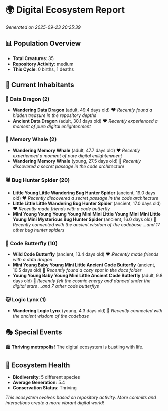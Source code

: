 # 🌍 Digital Ecosystem Report
*Generated on 2025-09-23 20:25:39*

## 📊 Population Overview
- **Total Creatures**: 35
- **Repository Activity**: medium
- **This Cycle**: 0 births, 1 deaths

## 👥 Current Inhabitants

### 🐉 Data Dragon (2)
- **Wandering Data Dragon** (adult, 49.4 days old) ❤️
  *Recently found a hidden treasure in the repository depths*
- **Ancient Data Dragon** (adult, 30.1 days old) ❤️
  *Recently experienced a moment of pure digital enlightenment*

### 🐋 Memory Whale (2)
- **Wandering Memory Whale** (adult, 47.7 days old) ❤️
  *Recently experienced a moment of pure digital enlightenment*
- **Wandering Memory Whale** (young, 27.5 days old) 💚
  *Recently discovered a secret passage in the code architecture*

### 🕷️ Bug Hunter Spider (20)
- **Little Young Little Wandering Bug Hunter Spider** (ancient, 19.0 days old) ❤️
  *Recently discovered a secret passage in the code architecture*
- **Little Little Little Wandering Bug Hunter Spider** (ancient, 17.0 days old) ❤️
  *Recently made friends with a code butterfly*
- **Mini Young Young Young Young Mini Mini Little Young Mini Mini Little Young Mini Mysterious Bug Hunter Spider** (ancient, 16.0 days old) 💛
  *Recently connected with the ancient wisdom of the codebase*
  *...and 17 other bug hunter spiders*

### 🦋 Code Butterfly (10)
- **Wild Code Butterfly** (ancient, 13.4 days old) ❤️
  *Recently made friends with a data dragon*
- **Mini Young Baby Young Mini Little Ancient Code Butterfly** (ancient, 10.5 days old) 💛
  *Recently found a cozy spot in the docs folder*
- **Young Young Baby Young Mini Little Ancient Code Butterfly** (adult, 9.8 days old) 💛
  *Recently felt the cosmic energy and danced under the digital stars*
  *...and 7 other code butterflys*

### 🐱 Logic Lynx (1)
- **Wandering Logic Lynx** (young, 4.3 days old) 💚
  *Recently connected with the ancient wisdom of the codebase*

## 🎭 Special Events

🏙️ **Thriving metropolis!** The digital ecosystem is bustling with life.

## 🔬 Ecosystem Health
- **Biodiversity**: 5 different species
- **Average Generation**: 5.4
- **Conservation Status**: Thriving

*This ecosystem evolves based on repository activity. More commits and interactions create a more vibrant digital world!*